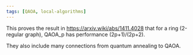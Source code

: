 ```yaml
---
tags: [QAOA, local-algorithms]
---
```

This proves the result in https://arxiv.wiki/abs/1411.4028 that for a ring (2-regular graph), QAOA_p has performance (2p+1)/(2p+2).

They also include many connections from quantum annealing to QAOA.
